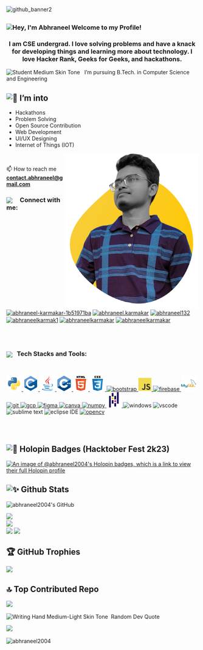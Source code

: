 ![github_banner2](https://github.com/abhraneel2004/abhraneel2004/assets/115551450/66ca0551-b8c3-4c9a-8be9-c11a64701de8)


### <img src="https://readme-typing-svg.demolab.com?font=Operator+Mono&size=37&duration=2800&pause=2000&color=FAFAFA&center=true&vCenter=true&width=1000&height=50&lines=Hey%2C+I'm+Abhraneel+Welcome+to+my+Github+Profile!" align="middle" alt="Hey, I'm Abhraneel Welcome to my Profile!">

<!-- <h1 align="center">Hi <img src="https://media.giphy.com/media/hvRJCLFzcasrR4ia7z/giphy.gif" width="35px">, I'm Abhraneel Karmakar</h1> -->

<h3 align="center">I am CSE undergrad. I love solving problems and have a knack for developing things and learning more about technology. I love Hacker Rank, Geeks for Geeks, and hackathons.</h3>



<img src="https://raw.githubusercontent.com/Tarikul-Islam-Anik/Animated-Fluent-Emojis/master/Emojis/People%20with%20professions/Student%20Medium%20Skin%20Tone.png" alt="Student Medium Skin Tone" width="40" height="40" /> &nbsp;&nbsp;I’m pursuing B.Tech. in Computer Science and Engineering <br>
<h2> <picture>
  <source srcset="https://fonts.gstatic.com/s/e/notoemoji/latest/1f331/512.webp" type="image/webp">
  <img src="https://fonts.gstatic.com/s/e/notoemoji/latest/1f331/512.gif" alt="🌱" width="32" height="32">
</picture>I’m into</h2>
<ul>
  <li>Hackathons </li>
<li>Problem Solving </li>
<li>Open Source Contribution </li> 
<li>Web Development</li>
<li>UI/UX Designing</li>
<li>Internet of Things (IOT)</li>
</ul>

<img align="right" alt = "coding" width = "350" src ="abhra_dp.png">
<p align="left"> <a href="https://twitter.com/" target="blank"><img src="https://img.shields.io/twitter/follow/?logo=twitter&style=for-the-badge" alt="" /></a> </p>

 📫 How to reach me **contact.abhraneel@gmail.com**

<h3 align="left"> <img src="https://emojis.slackmojis.com/emojis/images/1579216111/7550/pikachu_wave.gif?1579216111" align="center"
                width="28" /> &nbsp;&nbsp;&nbsp; Connect with me:</h3>
<p align="left">
<a href="https://linkedin.com/in/abhraneel-karmakar-1b51971ba" target="blank"><img align="center" src="https://raw.githubusercontent.com/rahuldkjain/github-profile-readme-generator/master/src/images/icons/Social/linked-in-alt.svg" alt="abhraneel-karmakar-1b51971ba" height="30" width="40" /></a>
<a href="https://instagram.com/abhraneel.karmakar" target="blank"><img align="center" src="https://raw.githubusercontent.com/rahuldkjain/github-profile-readme-generator/master/src/images/icons/Social/instagram.svg" alt="abhraneel.karmakar" height="30" width="40" /></a>
<a href="https://www.codechef.com/users/abhraneel132" target="blank"><img align="center" src="https://cdn.jsdelivr.net/npm/simple-icons@3.1.0/icons/codechef.svg" alt="abhraneel132" height="30" width="40" /></a>
<a href="https://www.hackerrank.com/abhraneelkarmak1" target="blank"><img align="center" src="https://raw.githubusercontent.com/rahuldkjain/github-profile-readme-generator/master/src/images/icons/Social/hackerrank.svg" alt="abhraneelkarmak1" height="30" width="40" /></a>
<a href="https://www.leetcode.com/abhraneelkarmakar" target="blank"><img align="center" src="https://raw.githubusercontent.com/rahuldkjain/github-profile-readme-generator/master/src/images/icons/Social/leet-code.svg" alt="abhraneelkarmakar" height="30" width="40" /></a>
<a href="https://auth.geeksforgeeks.org/user/abhraneelkarmakar" target="blank"><img align="center" src="https://raw.githubusercontent.com/rahuldkjain/github-profile-readme-generator/master/src/images/icons/Social/geeks-for-geeks.svg" alt="abhraneelkarmakar" height="30" width="40" /></a>
</p>
<br>
<br>
<h3 align="left"><img src="https://emojis.slackmojis.com/emojis/images/1471045839/793/computerrage.gif?1471045839" align="center"
                width="28" /> &nbsp; Tech Stacks and Tools:</h3>
                <br>
<p align="left"> 


  <a href="https://www.python.org" target="_blank" rel="noreferrer"> <img src="https://raw.githubusercontent.com/devicons/devicon/master/icons/python/python-original.svg" alt="python" width="40" height="40"/> </a> 
<a href="https://www.cprogramming.com/" target="_blank" rel="noreferrer"> <img src="https://raw.githubusercontent.com/devicons/devicon/master/icons/c/c-original.svg" alt="c" width="40" height="40"/> </a> 
<a href="https://www.java.com" target="_blank" rel="noreferrer"> <img src="https://raw.githubusercontent.com/devicons/devicon/master/icons/java/java-original.svg" alt="java" width="40" height="40"/> </a> 
<a href="https://www.w3schools.com/cpp/" target="_blank" rel="noreferrer"> <img src="https://raw.githubusercontent.com/devicons/devicon/master/icons/cplusplus/cplusplus-original.svg" alt="cplusplus" width="40" height="40"/> </a> 
<a href="https://www.w3.org/html/" target="_blank" rel="noreferrer"> <img src="https://raw.githubusercontent.com/devicons/devicon/master/icons/html5/html5-original-wordmark.svg" alt="html5" width="40" height="40"/> </a> 
<a href="https://www.w3schools.com/css/" target="_blank" rel="noreferrer"> <img src="https://raw.githubusercontent.com/devicons/devicon/master/icons/css3/css3-original-wordmark.svg" alt="css3" width="40" height="40"/> </a> 
<a href="https://getbootstrap.com/" target="_blank" rel="noreferrer"> <img src="https://img.icons8.com/?size=100&id=EzPCiQUqWWEa&format=png&color=000000" alt="bootstrap" width="40" height="40"/> </a> 
<a href="https://developer.mozilla.org/en-US/docs/Web/JavaScript" target="_blank" rel="noreferrer"> <img src="https://raw.githubusercontent.com/devicons/devicon/master/icons/javascript/javascript-original.svg" alt="javascript" width="35" height="35"/> </a> 
<a href="https://firebase.google.com/" target="_blank" rel="noreferrer"> <img src="https://www.vectorlogo.zone/logos/firebase/firebase-icon.svg" alt="firebase" width="40" height="40"/> </a> 
<a href="https://www.mysql.com/" target="_blank" rel="noreferrer"> <img src="https://raw.githubusercontent.com/devicons/devicon/master/icons/mysql/mysql-original-wordmark.svg" alt="mysql" width="40" height="40"/> </a> 
<a href="https://git-scm.com/" target="_blank" rel="noreferrer"> <img src="https://www.vectorlogo.zone/logos/git-scm/git-scm-icon.svg" alt="git" width="40" height="40"/> </a> 
<a href="https://cloud.google.com" target="_blank" rel="noreferrer"> <img src="https://www.vectorlogo.zone/logos/google_cloud/google_cloud-icon.svg" alt="gcp" width="40" height="40"/> </a>
<a href="https://www.figma.com/" target="_blank" rel="noreferrer"> <img src="https://www.vectorlogo.zone/logos/figma/figma-icon.svg" alt="figma" width="40" height="40"/> </a> 
<a href="https://www.canva.com/" target="_blank" rel="noreferrer"> <img src="https://img.icons8.com/?size=100&id=iWw83PVcBpLw&format=png&color=000000" alt="canva" width="40" height="40"/> </a> 
<a href="https://numpy.org/" target="_blank" rel="noreferrer"> <img src="https://img.icons8.com/?size=100&id=aR9CXyMagKIS&format=png&color=000000" alt="numpy" width="40" height="40"/> </a>
<a href="https://pandas.pydata.org/" target="_blank" rel="noreferrer"> <img src="https://raw.githubusercontent.com/devicons/devicon/2ae2a900d2f041da66e950e4d48052658d850630/icons/pandas/pandas-original.svg" alt="pandas" width="40" height="40"/> </a>
<img src="https://img.icons8.com/?size=100&id=108792&format=png&color=000000" alt="windows" width="40" height="40"/>
<img src="https://img.icons8.com/?size=100&id=9OGIyU8hrxW5&format=png&color=000000" alt="vscode" width="40" height="40"/>
<img src="https://img.icons8.com/?size=100&id=6RHskkZGRABM&format=png&color=000000" alt="sublime text" width="40" height="40"/>
<img src="https://img.icons8.com/?size=100&id=rPAHs7H1vriV&format=png&color=000000" alt="eclipse IDE" width="40" height="40"/>
<a href="https://opencv.org/" target="_blank" rel="noreferrer"> <img src="https://www.vectorlogo.zone/logos/opencv/opencv-icon.svg" alt="opencv" width="40" height="40"/> </a> 


<!-- <a href="https://www.photoshop.com/en" target="_blank" rel="noreferrer"> <img src="https://raw.githubusercontent.com/devicons/devicon/master/icons/photoshop/photoshop-line.svg" alt="photoshop" width="40" height="40"/> </a>  -->


<!-- <a href="https://www.djangoproject.com/" target="_blank" rel="noreferrer"> <img src="https://cdn.worldvectorlogo.com/logos/django.svg" alt="django" width="40" height="40"/> </a>  -->
 
</p>

<br>


<br>


<h2><picture>
  <source srcset="https://fonts.gstatic.com/s/e/notoemoji/latest/1f31f/512.webp" type="image/webp">
  <img src="https://fonts.gstatic.com/s/e/notoemoji/latest/1f31f/512.gif" alt="🌟" width="32" height="32">
</picture> Holopin Badges (Hacktober Fest 2k23)</h2>

[![An image of @abhraneel2004's Holopin badges, which is a link to view their full Holopin profile](https://holopin.me/abhraneel2004)](https://holopin.io/@abhraneel2004)

<h2><picture>
  <source srcset="https://fonts.gstatic.com/s/e/notoemoji/latest/2728/512.webp" type="image/webp">
  <img src="https://fonts.gstatic.com/s/e/notoemoji/latest/2728/512.gif" alt="✨" width="32" height="32">
</picture> Github Stats</h2>

<p><img align="center" alt="abhraneel2004's GitHub " src="https://stats.quine.sh/abhraneel2004/github?theme=dark" href = "https://quine.sh"></p>


![](https://github-readme-stats.vercel.app/api?username=abhraneel2004&theme=dark&hide_border=false&include_all_commits=true&count_private=true)<br/>
![](https://github-readme-streak-stats.herokuapp.com/?user=abhraneel2004&theme=dark&hide_border=false)<br/>
![](https://github-readme-stats.vercel.app/api/top-langs/?username=abhraneel2004&theme=dark&hide_border=false&include_all_commits=true&count_private=true&layout=compact)
![](http://github-profile-summary-cards.vercel.app/api/cards/profile-details?username=abhraneel2004&theme=transparent)

## 🏆 GitHub Trophies
![](https://github-profile-trophy.vercel.app/?username=abhraneel2004&theme=radical&no-frame=false&no-bg=true&margin-w=4)


## 🔝 Top Contributed Repo
![](https://github-contributor-stats.vercel.app/api?username=abhraneel2004&limit=5&theme=dark&combine_all_yearly_contributions=true)

<p><img src="https://raw.githubusercontent.com/Tarikul-Islam-Anik/Animated-Fluent-Emojis/master/Emojis/Hand%20gestures/Writing%20Hand%20Medium-Light%20Skin%20Tone.png" alt="Writing Hand Medium-Light Skin Tone" width="35" height="35" />&nbsp;&nbsp;Random Dev Quote</p>

![](https://quotes-github-readme.vercel.app/api?type=horizontal&theme=radical)


<p align="left"> <img src="https://komarev.com/ghpvc/?username=abhraneel2004&label=Profile%20views&color=0e75b6&style=flat" alt="abhraneel2004" /> </p>

